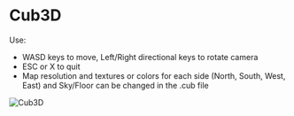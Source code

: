 # Cub3D
Use:

- WASD keys to move, Left/Right directional keys to rotate camera
- ESC or X to quit
- Map resolution and textures or colors for each side (North, South, West, East) and Sky/Floor can be changed in the .cub file

![Cub3D](https://user-images.githubusercontent.com/59704166/163039728-11846670-69f0-4da2-a44c-58cb0135aedc.gif)
